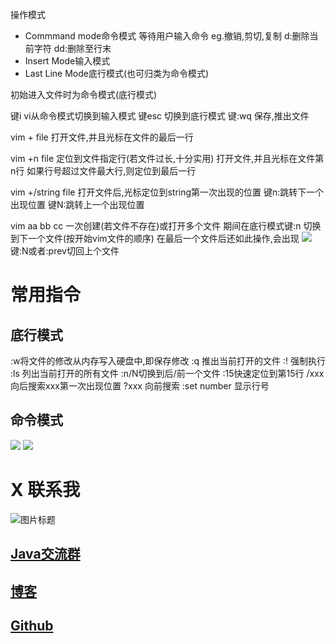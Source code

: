 操作模式
- Commmand mode命令模式
等待用户输入命令
eg.撤销,剪切,复制
d:删除当前字符
dd:删除至行末
- Insert Mode输入模式
- Last Line Mode底行模式(也可归类为命令模式)

初始进入文件时为命令模式(底行模式)

键i
vi从命令模式切换到输入模式
键esc
切换到底行模式
键:wq
保存,推出文件

vim + file
打开文件,并且光标在文件的最后一行

vim +n file  定位到文件指定行(若文件过长,十分实用)
打开文件,并且光标在文件第n行
如果行号超过文件最大行,则定位到最后一行

vim +/string file
打开文件后,光标定位到string第一次出现的位置
键n:跳转下一个出现位置
键N:跳转上一个出现位置

vim aa bb cc
一次创建(若文件不存在)或打开多个文件
期间在底行模式键:n
切换到下一个文件(按开始vim文件的顺序)
在最后一个文件后还如此操作,会出现
![](http://upload-images.jianshu.io/upload_images/4685968-1fa20577da5662e4.png?imageMogr2/auto-orient/strip%7CimageView2/2/w/1240)
键:N或者:prev切回上个文件
# 常用指令
## 底行模式
:w将文件的修改从内存写入硬盘中,即保存修改
:q 推出当前打开的文件
:! 强制执行
:ls 列出当前打开的所有文件
:n/N切换到后/前一个文件
:15快速定位到第15行
/xxx 向后搜索xxx第一次出现位置
?xxx 向前搜索
:set number 显示行号
## 命令模式
![](http://upload-images.jianshu.io/upload_images/4685968-1eea7e247175a61a.png?imageMogr2/auto-orient/strip%7CimageView2/2/w/1240)
![](http://upload-images.jianshu.io/upload_images/4685968-4bdce6ab5f7adee5.png?imageMogr2/auto-orient/strip%7CimageView2/2/w/1240)


# X 联系我
![](http://upload-images.jianshu.io/upload_images/4685968-6a8b28d2fd95e8b7?imageMogr2/auto-orient/strip%7CimageView2/2/w/1240 "图片标题") 
## [Java交流群](https://jq.qq.com/?_wv=1027&k=5UB4P1T)
## [博客](https://blog.csdn.net/qq_33589510)
## [Github](https://github.com/Wasabi1234)





